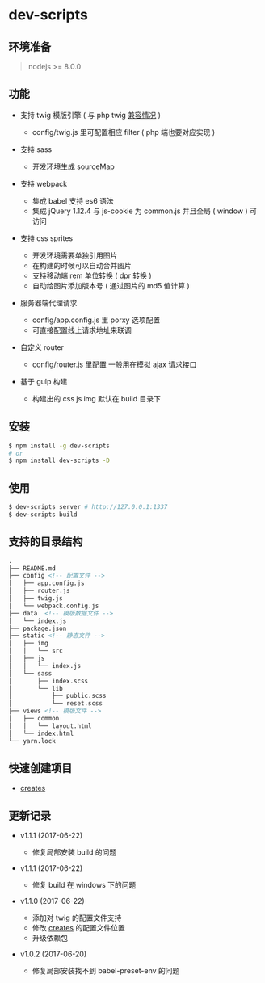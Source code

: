 # dev-scripts

## 环境准备

> nodejs >= 8.0.0

## 功能

- 支持 twig 模版引擎 ( 与 php twig [兼容情况](https://github.com/twigjs/twig.js/wiki/Implementation-Notes) )
  - config/twig.js 里可配置相应 filter ( php 端也要对应实现 )
- 支持 sass
  - 开发环境生成 sourceMap
- 支持 webpack
  - 集成 babel 支持 es6 语法
  - 集成 jQuery 1.12.4 与 js-cookie 为 common.js 并且全局 ( window ) 可访问
- 支持 css sprites
  - 开发环境需要单独引用图片
  - 在构建的时候可以自动合并图片
  - 支持移动端 rem 单位转换 ( dpr 转换 )
  - 自动给图片添加版本号 ( 通过图片的 md5 值计算 )

- 服务器端代理请求
  - config/app.config.js 里 porxy 选项配置
  - 可直接配置线上请求地址来联调

- 自定义 router
  - config/router.js 里配置 一般用在模拟 ajax 请求接口

- 基于 gulp 构建
  - 构建出的 css js img 默认在  build 目录下

## 安装
```sh
$ npm install -g dev-scripts
# or
$ npm install dev-scripts -D
```

## 使用

```sh
$ dev-scripts server # http://127.0.0.1:1337
$ dev-scripts build
```

## 支持的目录结构

```html
.
├── README.md
├── config <!-- 配置文件 -->
│   ├── app.config.js
│   ├── router.js
│   ├── twig.js
│   └── webpack.config.js
├── data  <!-- 模版数据文件 -->
│   └── index.js
├── package.json
├── static <!-- 静态文件 -->
│   ├── img
│   │   └── src
│   ├── js
│   │   └── index.js
│   └── sass
│       ├── index.scss
│       └── lib
│           ├── public.scss
│           └── reset.scss
├── views <!-- 模版文件 -->
│   ├── common
│   │   └── layout.html
│   └── index.html
└── yarn.lock
```

## 快速创建项目
  - [creates](https://github.com/cjg125/creates)


## 更新记录
- v1.1.1 (2017-06-22)
  - 修复局部安装 build 的问题

- v1.1.1 (2017-06-22)
  - 修复 build 在 windows 下的问题

- v1.1.0 (2017-06-22)
  - 添加对 twig 的配置文件支持
  - 修改 [creates](https://github.com/cjg125/creates) 的配置文件位置
  - 升级依赖包

- v1.0.2 (2017-06-20)
  - 修复局部安装找不到 babel-preset-env 的问题
